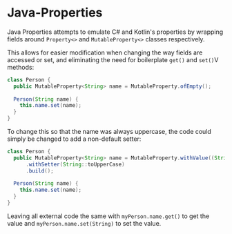 # Java-Properties
Java Properties attempts to emulate C# and Kotlin's properties by wrapping fields around `Property<>` and `MutableProperty<>` classes respectively.

This allows for easier modification when changing the way fields are accessed or set, and eliminating the need for boilerplate `get()` and `set()`V methods: 
```java
class Person {
  public MutableProperty<String> name = MutableProperty.ofEmpty();
  
  Person(String name) {
    this.name.set(name);
  }
}
```

To change this so that the name was always uppercase, the code could simply be changed to add a non-default setter:
```java
class Person {
  public MutableProperty<String> name = MutableProperty.withValue((String) null)
      .withSetter(String::toUpperCase)
      .build();
  
  Person(String name) {
    this.name.set(name);
  }
}
```

Leaving all external code the same with `myPerson.name.get()` to get the value and `myPerson.name.set(String)` to set the value.

